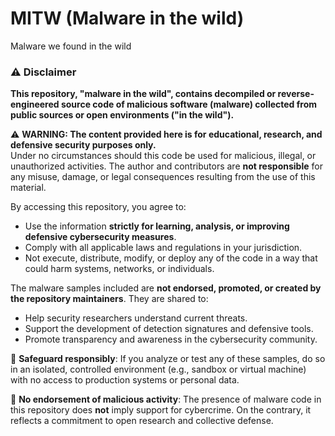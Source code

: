 # MITW (Malware in the wild)
Malware we found in the wild


### ⚠️ Disclaimer

**This repository, "malware in the wild", contains decompiled or reverse-engineered source code of malicious software (malware) collected from public sources or open environments ("in the wild").**

⚠️ **WARNING: The content provided here is for educational, research, and defensive security purposes only.**  
Under no circumstances should this code be used for malicious, illegal, or unauthorized activities. The author and contributors are **not responsible** for any misuse, damage, or legal consequences resulting from the use of this material.

By accessing this repository, you agree to:
- Use the information **strictly for learning, analysis, or improving defensive cybersecurity measures**.
- Comply with all applicable laws and regulations in your jurisdiction.
- Not execute, distribute, modify, or deploy any of the code in a way that could harm systems, networks, or individuals.

The malware samples included are **not endorsed, promoted, or created by the repository maintainers**. They are shared to:
- Help security researchers understand current threats.
- Support the development of detection signatures and defensive tools.
- Promote transparency and awareness in the cybersecurity community.

🔐 **Safeguard responsibly**: If you analyze or test any of these samples, do so in an isolated, controlled environment (e.g., sandbox or virtual machine) with no access to production systems or personal data.

🔁 **No endorsement of malicious activity**: The presence of malware code in this repository does **not** imply support for cybercrime. On the contrary, it reflects a commitment to open research and collective defense.
